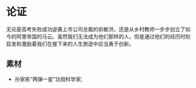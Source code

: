# 论证

无论是高考失败成功逆袭上市公司总裁的俞敏洪，还是从乡村教师一步步创立了如今的阿里帝国的马云。虽然我们无法成为他们那样的人，但是通过他们的经历时刻启发和激励着我们在接下来的人生旅途中应当勇于创新。



## 素材

- 孙家栋“两弹一星”功勋科学家;
